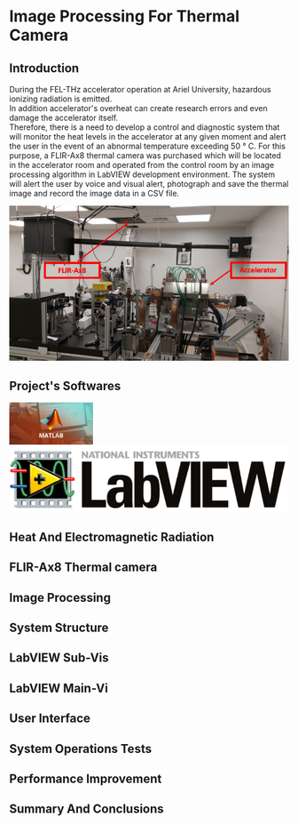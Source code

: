 # Image Processing For Thermal Camera

## Introduction

During the FEL-THz accelerator operation at Ariel University, hazardous ionizing radiation is emitted.<br />
In addition accelerator's overheat can create research errors and even damage the accelerator itself.<br />
Therefore, there is a need to develop a control and diagnostic system that will monitor the heat levels in the accelerator at any given moment and alert the user in the event of an abnormal temperature exceeding 50 ° C. For this purpose, a FLIR-Ax8 thermal camera was purchased which will be located in the accelerator room and operated from the control room by an image processing algorithm in LabVIEW development environment. The system will alert the user by voice and visual alert, photograph and save the thermal image and record the image data in a CSV file.

<p align="center">
  <img src="https://github.com/matanelg/Thermal-Camera-Image-Processing/blob/master/images/acc.png">
</p>

## Project's Softwares

<p float="left">
  <img src="https://github.com/matanelg/Thermal-Camera-Image-Processing/blob/master/images/matlab_resize_md.jpg" width="30%"/>
  <img src="https://github.com/matanelg/Thermal-Camera-Image-Processing/blob/master/images/labv.png" />
</p>


## Heat And Electromagnetic Radiation

## FLIR-Ax8 Thermal camera

## Image Processing

## System Structure

## LabVIEW Sub-Vis

## LabVIEW Main-Vi

## User Interface

## System Operations Tests

## Performance Improvement

## Summary And Conclusions







